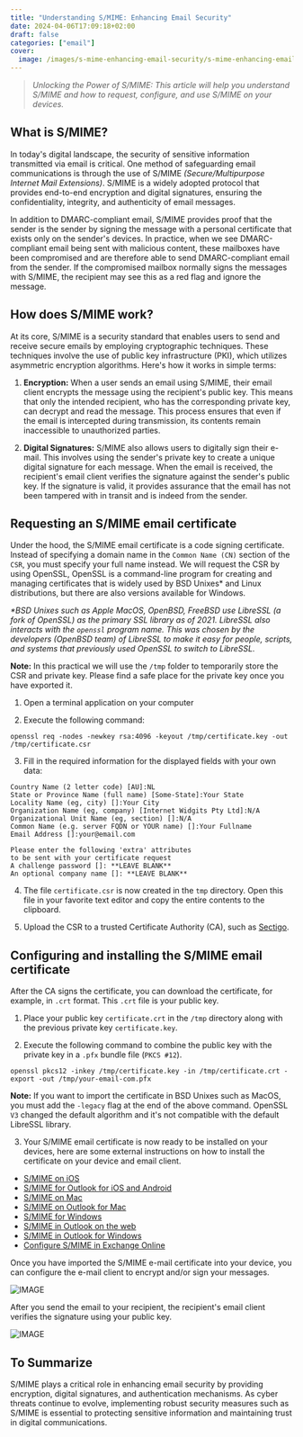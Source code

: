```yaml
---
title: "Understanding S/MIME: Enhancing Email Security"
date: 2024-04-06T17:09:18+02:00
draft: false
categories: ["email"]
cover: 
  image: /images/s-mime-enhancing-email-security/s-mime-enhancing-email-security-front.png
---
```


> _Unlocking the Power of S/MIME: This article will help you understand S/MIME and how to request, configure, and use S/MIME on your devices._

## What is S/MIME?
In today's digital landscape, the security of sensitive information transmitted via email is critical. One method of safeguarding email communications is through the use of S/MIME _(Secure/Multipurpose Internet Mail Extensions)_. S/MIME is a widely adopted protocol that provides end-to-end encryption and digital signatures, ensuring the confidentiality, integrity, and authenticity of email messages. 

In addition to DMARC-compliant email, S/MIME provides proof that the sender is the sender by signing the message with a personal certificate that exists only on the sender's devices. In practice, when we see DMARC-compliant email being sent with malicious content, these mailboxes have been compromised and are therefore able to send DMARC-compliant email from the sender. If the compromised mailbox normally signs the messages with S/MIME, the recipient may see this as a red flag and ignore the message.

## How does S/MIME work?
At its core, S/MIME is a security standard that enables users to send and receive secure emails by employing cryptographic techniques. These techniques involve the use of public key infrastructure (PKI), which utilizes asymmetric encryption algorithms. Here's how it works in simple terms:

1. **Encryption:** When a user sends an email using S/MIME, their email client encrypts the message using the recipient's public key. This means that only the intended recipient, who has the corresponding private key, can decrypt and read the message. This process ensures that even if the email is intercepted during transmission, its contents remain inaccessible to unauthorized parties.

2. **Digital Signatures:** S/MIME also allows users to digitally sign their e-mail. This involves using the sender's private key to create a unique digital signature for each message. When the email is received, the recipient's email client verifies the signature against the sender's public key. If the signature is valid, it provides assurance that the email has not been tampered with in transit and is indeed from the sender.

## Requesting an S/MIME email certificate
Under the hood, the S/MIME email certificate is a code signing certificate. Instead of specifying a domain name in the `Common Name (CN)` section of the `CSR`, you must specify your full name instead. We will request the CSR by using OpenSSL, OpenSSL is a command-line program for creating and managing certificates that is widely used by BSD Unixes* and Linux distributions, but there are also versions available for Windows.

_*BSD Unixes such as Apple MacOS, OpenBSD, FreeBSD use LibreSSL (a fork of OpenSSL) as the primary SSL library as of 2021. LibreSSL also interacts with the `openssl` program name. This was chosen by the developers (OpenBSD team) of LibreSSL to make it easy for people, scripts, and systems that previously used OpenSSL to switch to LibreSSL._

**Note:** In this practical we will use the `/tmp` folder to temporarily store the CSR and private key. Please find a safe place for the private key once you have exported it.

1. Open a terminal application on your computer

2. Execute the following command:
```
openssl req -nodes -newkey rsa:4096 -keyout /tmp/certificate.key -out /tmp/certificate.csr
```

3. Fill in the required information for the displayed fields with your own data:
```
Country Name (2 letter code) [AU]:NL
State or Province Name (full name) [Some-State]:Your State
Locality Name (eg, city) []:Your City
Organization Name (eg, company) [Internet Widgits Pty Ltd]:N/A
Organizational Unit Name (eg, section) []:N/A
Common Name (e.g. server FQDN or YOUR name) []:Your Fullname
Email Address []:your@email.com

Please enter the following 'extra' attributes
to be sent with your certificate request
A challenge password []: **LEAVE BLANK**
An optional company name []: **LEAVE BLANK**
```

4. The file `certificate.csr` is now created in the `tmp` directory. Open this file in your favorite text editor and copy the entire contents to the clipboard.

5. Upload the CSR to a trusted Certificate Authority (CA), such as [Sectigo](https://sectigostore.com/id/email-signing-certificate).

## Configuring and installing the S/MIME email certificate
After the CA signs the certificate, you can download the certificate, for example, in `.crt` format. This `.crt` file is your public key.

1. Place your public key `certificate.crt` in the `/tmp` directory along with the previous private key `certificate.key`.

2. Execute the following command to combine the public key with the private key in a `.pfx` bundle file (`PKCS #12`).
```
openssl pkcs12 -inkey /tmp/certificate.key -in /tmp/certificate.crt -export -out /tmp/your-email-com.pfx
```
**Note:** If you want to import the certificate in BSD Unixes such as MacOS, you must add the `-legacy` flag at the end of the above command. OpenSSL `V3` changed the default algorithm and it's not compatible with the default LibreSSL library.

3. Your S/MIME email certificate is now ready to be installed on your devices, here are some external instructions on how to install the certificate on your device and email client.
- [S/MIME on iOS](https://formsmarts.com/iphone-smime-encrypted-email)
- [S/MIME for Outlook for iOS and Android](https://learn.microsoft.com/en-us/exchange/clients-and-mobile-in-exchange-online/outlook-for-ios-and-android/smime-outlook-for-ios-and-android)
- [S/MIME on Mac](https://support.apple.com/guide/mail/use-personal-certificates-mlhlp1179/mac)
- [S/MIME on Outlook for Mac](https://support.microsoft.com/en-us/office/encrypt-email-messages-using-s-mime-in-the-new-outlook-for-mac-623f5b72-4a8c-4293-a8a2-1f2ea223fde5)
- [S/MIME for Windows](https://learn.microsoft.com/en-us/windows/security/operating-system-security/data-protection/configure-s-mime)
- [S/MIME in Outlook on the web](https://support.microsoft.com/en-us/office/encrypt-messages-by-using-s-mime-in-outlook-on-the-web-878c79fc-7088-4b39-966f-14512658f480)
- [S/MIME in Outlook for Windows](https://formsmarts.com/outlook-smime-encrypted-email)
- [Configure S/MIME in Exchange Online](https://learn.microsoft.com/en-us/exchange/security-and-compliance/smime-exo/configure-smime-exo)

Once you have imported the S/MIME e-mail certificate into your device, you can configure the e-mail client to encrypt and/or sign your messages.

![IMAGE](/images/s-mime-enhancing-email-security/s-mime-enhancing-email-security1.png)

After you send the email to your recipient, the recipient's email client verifies the signature using your public key.

![IMAGE](/images/s-mime-enhancing-email-security/s-mime-enhancing-email-security2.png)

## To Summarize
S/MIME plays a critical role in enhancing email security by providing encryption, digital signatures, and authentication mechanisms. As cyber threats continue to evolve, implementing robust security measures such as S/MIME is essential to protecting sensitive information and maintaining trust in digital communications.